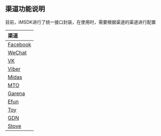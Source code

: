 ## 渠道功能说明

目前，iMSDK进行了统一接口封装，在使用时，需要根据渠道的渠道进行配置

| 渠道 |
| :-- |
| [Facebook](facebook.md) |
| [WeChat](wechat.md) |
| [VK](vk.md) |
| [Viber](viber.md) |
| [Midas](midas.md) |
| [MTO](mto.md) |
| [Garena](garena.md) |
| [Efun](efun.md) |
| [Toy](toy.md) |    
|[GDN](gdn.md)|
| [Stove](stove.md)|